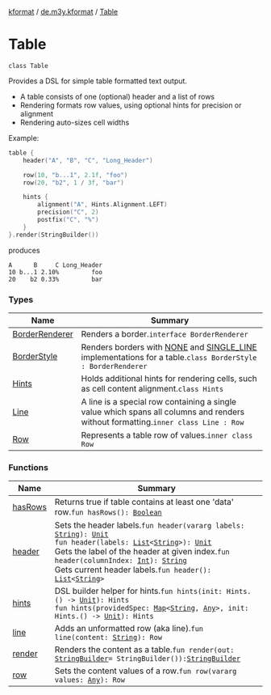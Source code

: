 [kformat](../../index.md) / [de.m3y.kformat](../index.md) / [Table](./index.md)

# Table

`class Table`

Provides a DSL for simple table formatted text output.

* A table consists of one (optional) header and a list of rows
* Rendering formats row values, using optional hints for precision or alignment
* Rendering auto-sizes cell widths

Example:

``` kotlin
table {
    header("A", "B", "C", "Long_Header")

    row(10, "b...1", 2.1f, "foo")
    row(20, "b2", 1 / 3f, "bar")

    hints {
        alignment("A", Hints.Alignment.LEFT)
        precision("C", 2)
        postfix("C", "%")
    }
}.render(StringBuilder())
```

produces

```
A      B     C Long_Header
10 b...1 2.10%         foo
20    b2 0.33%         bar
```

### Types

| Name | Summary |
|---|---|
| [BorderRenderer](-border-renderer/index.md) | Renders a border.`interface BorderRenderer` |
| [BorderStyle](-border-style/index.md) | Renders borders with [NONE](-border-style/-n-o-n-e.md) and [SINGLE_LINE](-border-style/-s-i-n-g-l-e_-l-i-n-e.md) implementations for a table.`class BorderStyle : BorderRenderer` |
| [Hints](-hints/index.md) | Holds additional hints for rendering cells, such as cell content alignment.`class Hints` |
| [Line](-line/index.md) | A line is a special row containing a single value which spans all columns and renders without formatting.`inner class Line : Row` |
| [Row](-row/index.md) | Represents a table row of values.`inner class Row` |

### Functions

| Name | Summary |
|---|---|
| [hasRows](has-rows.md) | Returns true if table contains at least one 'data' row.`fun hasRows(): `[`Boolean`](https://kotlinlang.org/api/latest/jvm/stdlib/kotlin/-boolean/index.html) |
| [header](header.md) | Sets the header labels.`fun header(vararg labels: `[`String`](https://kotlinlang.org/api/latest/jvm/stdlib/kotlin/-string/index.html)`): `[`Unit`](https://kotlinlang.org/api/latest/jvm/stdlib/kotlin/-unit/index.html)<br>`fun header(labels: `[`List`](https://kotlinlang.org/api/latest/jvm/stdlib/kotlin.collections/-list/index.html)`<`[`String`](https://kotlinlang.org/api/latest/jvm/stdlib/kotlin/-string/index.html)`>): `[`Unit`](https://kotlinlang.org/api/latest/jvm/stdlib/kotlin/-unit/index.html)<br>Gets the label of the header at given index.`fun header(columnIndex: `[`Int`](https://kotlinlang.org/api/latest/jvm/stdlib/kotlin/-int/index.html)`): `[`String`](https://kotlinlang.org/api/latest/jvm/stdlib/kotlin/-string/index.html)<br>Gets current header labels.`fun header(): `[`List`](https://kotlinlang.org/api/latest/jvm/stdlib/kotlin.collections/-list/index.html)`<`[`String`](https://kotlinlang.org/api/latest/jvm/stdlib/kotlin/-string/index.html)`>` |
| [hints](hints.md) | DSL builder helper for hints.`fun hints(init: Hints.() -> `[`Unit`](https://kotlinlang.org/api/latest/jvm/stdlib/kotlin/-unit/index.html)`): Hints`<br>`fun hints(providedSpec: `[`Map`](https://kotlinlang.org/api/latest/jvm/stdlib/kotlin.collections/-map/index.html)`<`[`String`](https://kotlinlang.org/api/latest/jvm/stdlib/kotlin/-string/index.html)`, `[`Any`](https://kotlinlang.org/api/latest/jvm/stdlib/kotlin/-any/index.html)`>, init: Hints.() -> `[`Unit`](https://kotlinlang.org/api/latest/jvm/stdlib/kotlin/-unit/index.html)`): Hints` |
| [line](line.md) | Adds an unformatted row (aka line).`fun line(content: `[`String`](https://kotlinlang.org/api/latest/jvm/stdlib/kotlin/-string/index.html)`): Row` |
| [render](render.md) | Renders the content as a table.`fun render(out: `[`StringBuilder`](https://kotlinlang.org/api/latest/jvm/stdlib/kotlin.text/-string-builder/index.html)` = StringBuilder()): `[`StringBuilder`](https://kotlinlang.org/api/latest/jvm/stdlib/kotlin.text/-string-builder/index.html) |
| [row](row.md) | Sets the content values of a row.`fun row(vararg values: `[`Any`](https://kotlinlang.org/api/latest/jvm/stdlib/kotlin/-any/index.html)`): Row` |
